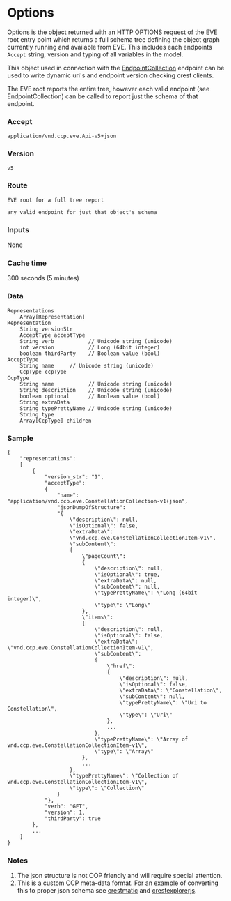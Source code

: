 # Options
Options is the object returned with an HTTP OPTIONS request of the EVE root entry point which returns a full schema tree defining the object graph currently running and available from EVE.  This includes each endpoints `Accept` string, version and typing of all variables in the model. 

This object used in connection with the [EndpointCollection](endpointCollection.md) endpoint can be used to write dynamic uri's and endpoint version checking crest clients.

The EVE root reports the entire tree, however each valid endpoint (see EndpointCollection) can be called to report just the schema of that endpoint.  

### Accept
`application/vnd.ccp.eve.Api-v5+json`

### Version
`v5`

### Route
`EVE root for a full tree report`

`any valid endpoint for just that object's schema`

### Inputs
None

### Cache time
300 seconds (5 minutes)

### Data

    Representations
        Array[Representation]
    Representation
        String versionStr
        AcceptType acceptType 
        String verb           // Unicode string (unicode)
        int version           // Long (64bit integer)
        boolean thirdParty    // Boolean value (bool)
    AcceptType
        String name     // Unicode string (unicode)
        CcpType ccpType 
    CcpType
        String name           // Unicode string (unicode)
        String description    // Unicode string (unicode)
        boolean optional      // Boolean value (bool)
        String extraData
        String typePrettyName // Unicode string (unicode)
        String type
        Array[CcpType] children
        
### Sample

    {
	    "representations": 
	    [
		    {
			    "version_str": "1", 
			    "acceptType": 
			    {
				    "name": "application/vnd.ccp.eve.ConstellationCollection-v1+json", 
				    "jsonDumpOfStructure": 
    				"{
	    				\"description\": null, 
		    			\"isOptional\": false, 
			    		\"extraData\": 
				    	\"vnd.ccp.eve.ConstellationCollectionItem-v1\", 
    					\"subContent\": 
	    				{
		    				\"pageCount\": 
			    			{
				    			\"description\": null, 
					    		\"isOptional\": true, 
						    	\"extraData\": null, 
    							\"subContent\": null, 
	    						\"typePrettyName\": \"Long (64bit integer)\", 
		    					\"type\": \"Long\"
			    			}, 
				    		\"items\": 
					    	{
						    	\"description\": null, 
    							\"isOptional\": false, 
	    						\"extraData\": \"vnd.ccp.eve.ConstellationCollectionItem-v1\", 
		    					\"subContent\": 
			    				{
				    				\"href\": 
					    			{
						    			\"description\": null, 
							    		\"isOptional\": false, 
								    	\"extraData\": \"Constellation\", 
    									\"subContent\": null, 
	    								\"typePrettyName\": \"Uri to Constellation\", 
		    							\"type\": \"Uri\"
			    					},
				    				...
					    		}, 
						    	\"typePrettyName\": \"Array of vnd.ccp.eve.ConstellationCollectionItem-v1\", 
    							\"type\": \"Array\"
	    					}, 
		    				...
			    		}, 
				    	\"typePrettyName\": \"Collection of vnd.ccp.eve.ConstellationCollectionItem-v1\", 
    					\"type\": \"Collection\"
	    			}
		    	"}, 
    			"verb": "GET", 
	    		"version": 1, 
		    	"thirdParty": true
    		}, 
	    	...
	    ]
    }

### Notes
1. The json structure is not OOP friendly and will require special attention.
2. This is a custom CCP meta-data format.  For an example of converting this to proper json schema see [crestmatic](http://jimpurbrick.com/crestmatic/) and [crestexplorerjs](http://jimpurbrick.com/crestexplorerjs/#https://crest-tq.eveonline.com/).
